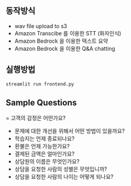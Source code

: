 ## 동작방식
- wav file upload to s3
- Amazon Transcibe 를 이용한 STT (화자인식)
- Amazon Bedrock 을 이용한 텍스트 요약 
- Amazon Bedrock 을 이용한 Q&A chatting

## 실행방법
```streamlit run frontend.py```


## Sample Questions
= 고객의 감정은 어떤가요?
- 문제에 대한 개선을 위해서 어떤 방법이 있을까요?
- 학습지는 언제 종료되나요?
- 환불은 언제 가능한가요?
- 결제된 금액은 얼마인가요?
- 상담원의 이름은 무엇인가요?
- 상담을 요청한 사람의 성별은 무엇입니까?
- 상담을 요청한 사람의 나이는 어떻게 되나요?